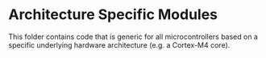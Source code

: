 Architecture Specific Modules
=============================

This folder contains code that is generic for all microcontrollers
based on a specific underlying hardware architecture (e.g. a Cortex-M4 core).

